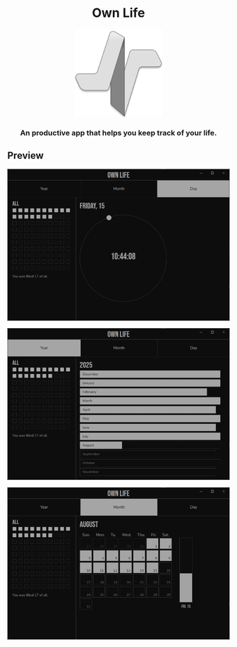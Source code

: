   
<h1 align="center">Own Life</h1>
<p align="center"><img src="icons/icon_vf.png" width="200" height="200"/></p>

<h3 align="center">An productive app that helps you keep track of your life.</h3>

<h2 align-"center">Preview</h2>
<p align="center"><img src="gh_materials/sh_1.png"/></p>
<p align="center"><img src="gh_materials/sh_2.png"/></p>
<p align="center"><img src="gh_materials/sh_3.png"/></p>
